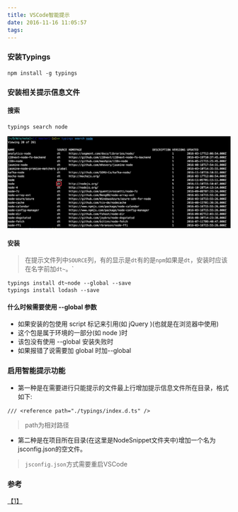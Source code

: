 ```yaml
---
title: VSCode智能提示
date: 2016-11-16 11:05:57
tags: 
---
```

### 安装Typings
``` shell
npm install -g typings
```

### 安装相关提示信息文件
#### 搜索
``` shell
typings search node
```
![](/images/WechatIMG40.jpeg)
#### 安装
> 在提示文件列中`SOURCE`列，有的显示是`dt`有的是`npm`如果是`dt`，安装时应该在名字前加`dt~`。`

``` shell
typings install dt~node --global --save
typings install lodash --save
```

#### 什么时候需要使用 --global 参数
* 如果安装的包使用 script 标记来引用(如 jQuery )(也就是在浏览器中使用)
* 这个包是属于环境的一部分(如 node )时
* 该包没有使用 --global 安装失败时
* 如果报错了说需要加 global 时加--global


### 启用智能提示功能
* 第一种是在需要进行只能提示的文件最上行增加提示信息文件所在目录，格式如下:
```
/// <reference path="./typings/index.d.ts" />
```
> path为相对路径

* 第二种是在项目所在目录(在这里是NodeSnippet文件夹中)增加一个名为jsconfig.json的空文件。
> `jsconfig.json`方式需要重启VSCode


### 参考
[【1】](http://www.cnblogs.com/IPrograming/p/VsCodeTypings.html)
